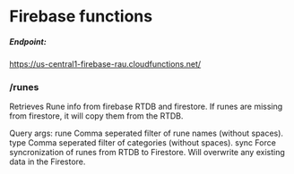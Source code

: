 # Firebase functions

##### Endpoint:
https://us-central1-firebase-rau.cloudfunctions.net/

### /runes
Retrieves Rune info from firebase RTDB and firestore.
If runes are missing from firestore, it will copy them from the RTDB.

Query args:
	rune	Comma seperated filter of rune names (without spaces).
	type	Comma seperated filter of categories (without spaces).
	sync	Force syncronization of runes from RTDB to Firestore.
		Will overwrite any existing data in the Firestore.

